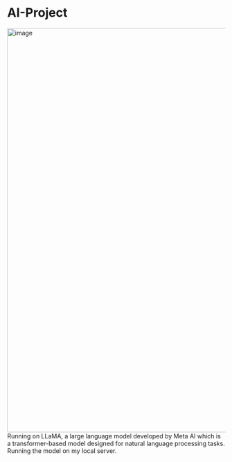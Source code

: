 # AI-Project
<img width="932" alt="image" src="https://github.com/user-attachments/assets/d570a959-4e0f-48e8-a4f4-9e8ac076d268" />
Running on LLaMA, a large language model developed by Meta AI which is a transformer-based model designed for natural language processing tasks. Running the model on my local server.


 
